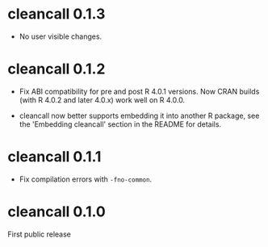 # cleancall 0.1.3

* No user visible changes.

# cleancall 0.1.2

* Fix ABI compatibility for pre and post R 4.0.1 versions. Now CRAN
  builds (with R 4.0.2 and later 4.0.x) work well on R 4.0.0.

* cleancall now better supports embedding it into another R package, see
  the 'Embedding cleancall' section in the README for details.

# cleancall 0.1.1

* Fix compilation errors with `-fno-common`.

# cleancall 0.1.0

First public release
